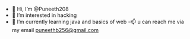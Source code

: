 - 👋 Hi, I’m @Puneeth208
- 👀 I’m interested in hacking
- 🌱 I’m currently learning java and basics of web
-📫 u can reach me via my email puneethb256@gmail.com 

<!---
Puneeth208/Puneeth208 is a ✨ special ✨ repository because its `README.md` (this file) appears on your GitHub profile.
You can click the Preview link to take a look at your changes.
--->
